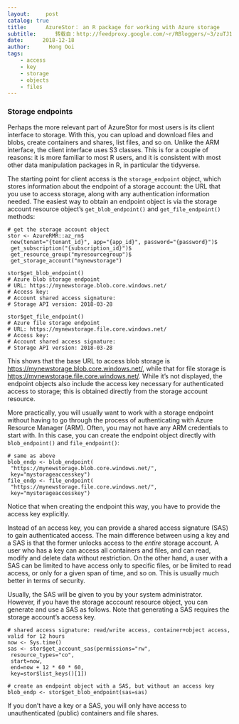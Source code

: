 ```yaml
---
layout:     post
catalog: true
title:      AzureStor： an R package for working with Azure storage
subtitle:      转载自：http://feedproxy.google.com/~r/RBloggers/~3/zuTJ1B9VDIc/
date:      2018-12-18
author:      Hong Ooi
tags:
    - access
    - key
    - storage
    - objects
    - files
---
```


### Storage endpoints

Perhaps the more relevant part of AzureStor for most users is its client interface to storage. With this, you can upload and download files and blobs, create containers and shares, list files, and so on. Unlike the ARM interface, the client interface uses S3 classes. This is for a couple of reasons: it is more familiar to most R users, and it is consistent with most other data manipulation packages in R, in particular the tidyverse.

The starting point for client access is the `storage_endpoint` object, which stores information about the endpoint of a storage account: the URL that you use to access storage, along with any authentication information needed. The easiest way to obtain an endpoint object is via the storage account resource object’s `get_blob_endpoint()` and `get_file_endpoint()` methods:

```
# get the storage account object
stor <- AzureRMR::az_rm$
 new(tenant="{tenant_id}", app="{app_id}", password="{password}")$
 get_subscription("{subscription_id}")$
 get_resource_group("myresourcegroup")$
 get_storage_account("mynewstorage")

stor$get_blob_endpoint()
# Azure blob storage endpoint
# URL: https://mynewstorage.blob.core.windows.net/
# Access key: 
# Account shared access signature: 
# Storage API version: 2018-03-28

stor$get_file_endpoint()
# Azure file storage endpoint
# URL: https://mynewstorage.file.core.windows.net/
# Access key: 
# Account shared access signature: 
# Storage API version: 2018-03-28
```

This shows that the base URL to access blob storage is https://mynewstorage.blob.core.windows.net/, while that for file storage is https://mynewstorage.file.core.windows.net/. While it’s not displayed, the endpoint objects also include the access key necessary for authenticated access to storage; this is obtained directly from the storage account resource.

More practically, you will usually want to work with a storage endpoint without having to go through the process of authenticating with Azure Resource Manager (ARM). Often, you may not have any ARM credentials to start with. In this case, you can create the endpoint object directly with `blob_endpoint()` and `file_endpoint()`:

```
# same as above
blob_endp <- blob_endpoint(
 "https://mynewstorage.blob.core.windows.net/",
 key="mystorageaccesskey")
file_endp <- file_endpoint(
 "https://mynewstorage.file.core.windows.net/",
 key="mystorageaccesskey")
```

Notice that when creating the endpoint this way, you have to provide the access key explicitly.

Instead of an access key, you can provide a shared access signature (SAS) to gain authenticated access. The main difference between using a key and a SAS is that the former unlocks access to the *entire* storage account. A user who has a key can access all containers and files, and can read, modify and delete data without restriction. On the other hand, a user with a SAS can be limited to have access only to specific files, or be limited to read access, or only for a given span of time, and so on. This is usually much better in terms of security.

Usually, the SAS will be given to you by your system administrator. However, if you have the storage acccount resource object, you can generate and use a SAS as follows. Note that generating a SAS requires the storage account’s access key.

```
# shared access signature: read/write access, container+object access, valid for 12 hours
now <- Sys.time()
sas <- stor$get_account_sas(permissions="rw",
 resource_types="co",
 start=now,
 end=now + 12 * 60 * 60,
 key=stor$list_keys()[1])

# create an endpoint object with a SAS, but without an access key
blob_endp <- stor$get_blob_endpoint(sas=sas)
```

If you don’t have a key or a SAS, you will only have access to unauthenticated (public) containers and file shares.
